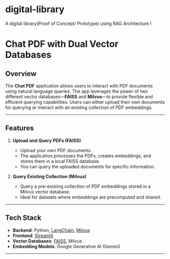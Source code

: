 # digital-library
A digital library(Proof of Concept/ Prototype) using RAG Architecture !




# Chat PDF with Dual Vector Databases

## Overview

The **Chat PDF** application allows users to interact with PDF documents using natural language queries. The app leverages the power of two different vector databases—**FAISS** and **Milvus**—to provide flexible and efficient querying capabilities. Users can either upload their own documents for querying or interact with an existing collection of PDF embeddings.

---

## Features

1. **Upload and Query PDFs (FAISS)**  
   - Upload your own PDF documents.  
   - The application processes the PDFs, creates embeddings, and stores them in a local FAISS database.  
   - You can query the uploaded documents for specific information.

2. **Query Existing Collection (Milvus)**  
   - Query a pre-existing collection of PDF embeddings stored in a Milvus vector database.  
   - Ideal for datasets where embeddings are precomputed and shared.

---

## Tech Stack

- **Backend**: Python, [LangChain](https://www.langchain.com/), [Milvus](https://milvus.io/)  
- **Frontend**: [Streamlit](https://streamlit.io/)  
- **Vector Databases**: [FAISS](https://github.com/facebookresearch/faiss), Milvus  
- **Embedding Models**: Google Generative AI (Gemini)

---


